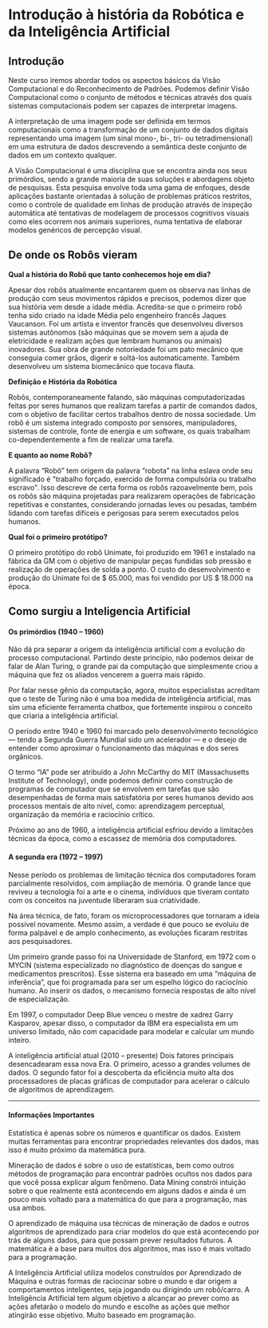 # Introdução à história da Robótica e da Inteligência Artificial</h2>

## Introdução
Neste curso iremos abordar todos os aspectos básicos da Visão Computacional e do Reconhecimento de Padrões. Podemos definir Visão Computacional como o conjunto de métodos e técnicas através dos quais sistemas computacionais podem ser capazes de interpretar imagens.

A interpretação de uma imagem pode ser definida em termos computacionais como a transformação de um conjunto de dados digitais representando uma imagem (um sinal mono-, bi-, tri- ou tetradimensional) em uma estrutura de dados descrevendo a semântica deste conjunto de dados em um contexto qualquer.

A Visão Computacional é uma disciplina que se encontra ainda nos seus primórdios, sendo a grande maioria de suas soluções e abordagens objeto de pesquisas. Esta pesquisa envolve toda uma gama de enfoques, desde aplicações bastante orientadas à solução de problemas práticos restritos, como o controle de qualidade em linhas de produção através de inspeção automática até tentativas de modelagem de processos cognitivos visuais como eles ocorrem nos animais superiores, numa tentativa de elaborar modelos genéricos de percepção visual.

## De onde os Robôs vieram

**Qual a história do Robô que tanto conhecemos hoje em dia?**

Apesar dos robôs atualmente encantarem quem os observa nas linhas de produção com seus movimentos rápidos e precisos, podemos dizer que sua história vem desde a idade média. Acredita-se que o primeiro robô tenha sido criado na idade Média pelo engenheiro francês Jaques Vaucanson. Foi um artista e inventor francês que desenvolveu diversos sistemas autônomos (são máquinas que se movem sem a ajuda de eletricidade e realizam ações que lembram humanos ou animais) inovadores. Sua obra de grande notoriedade foi um pato mecânico que conseguia comer grãos, digerir e soltá-los automaticamente. Também desenvolveu um sistema biomecânico que tocava flauta.


**Definição e História da Robótica**

Robôs, contemporaneamente falando, são máquinas computadorizadas feitas por seres humanos que realizam tarefas a partir de comandos dados, com o objetivo de facilitar certos trabalhos dentro de nossa sociedade. Um robô é um sistema integrado composto por sensores, manipuladores, sistemas de controle, fonte de energia e um software, os quais trabalham co-dependentemente a fim de realizar uma tarefa.


**E quanto ao nome Robô?**

A palavra “Robô” tem origem da palavra “robota” na linha eslava onde seu significado é "trabalho forçado, exercido de forma compulsória ou trabalho escravo". Isso descreve de certa forma os robôs razoavelmente bem, pois os robôs são máquina projetadas para realizarem operações de fabricação repetitivas e constantes, considerando jornadas leves ou pesadas, também lidando com tarefas difíceis e perigosas para serem executados pelos humanos.
 
**Qual foi o primeiro protótipo?**

O primeiro protótipo do robô Unimate, foi produzido em 1961 e instalado na fábrica da GM com o objetivo de manipular peças fundidas sob pressão e realização de operações de solda a ponto. O custo do desenvolvimento e produção do Unimate foi de $ 65.000, mas foi vendido por US $ 18.000 na época.
  

## Como surgiu a Inteligencia Artificial

#### Os primórdios (1940 – 1960)
Não dá pra separar a origem da inteligência artificial com a evolução do processo computacional. Partindo deste princípio, não podemos deixar de falar de Alan Turing, o grande pai da computação que simplesmente criou a máquina que fez os aliados vencerem a guerra mais rápido.

Por falar nesse gênio da computação, agora, muitos especialistas acreditam que o teste de Turing não é uma boa medida de inteligência artificial, mas sim uma eficiente ferramenta chatbox, que fortemente inspirou o conceito que criaria a inteligência artificial.

O período entre 1940 e 1960 foi marcado pelo desenvolvimento tecnológico — tendo a Segunda Guerra Mundial sido um acelerador — e o desejo de entender como aproximar o funcionamento das máquinas e dos seres orgânicos.

O termo “IA” pode ser atribuído a John McCarthy do MIT (Massachusetts Institute of Technology), onde podemos definir como construção de programas de computador que se envolvem em tarefas que são desempenhadas de forma mais satisfatória por seres humanos devido aos processos mentais de alto nível, como: aprendizagem perceptual, organização da memória e raciocínio crítico.

Próximo ao ano de 1960, a inteligência artificial esfriou devido a limitações técnicas da época, como a escassez de memória dos computadores.


#### A segunda era (1972 – 1997)
Nesse período os problemas de limitação técnica dos computadores foram parcialmente resolvidos, com ampliação de memória. O grande lance que reviveu a tecnologia foi a arte e o cinema, indivíduos que tiveram contato com os conceitos na juventude liberaram sua criatividade.

Na área técnica, de fato, foram os microprocessadores que tornaram a ideia possível novamente. Mesmo assim, a verdade é que pouco se evoluiu de forma palpável e de amplo conhecimento, as evoluções ficaram restritas aos pesquisadores.

Um primeiro grande passo foi na Universidade de Stanford, em 1972 com o MYCIN (sistema especializado no diagnóstico de doenças do sangue e medicamentos prescritos). Esse sistema era baseado em uma “máquina de inferência”, que foi programada para ser um espelho lógico do raciocínio humano. Ao inserir os dados, o mecanismo fornecia respostas de alto nível de especialização.

Em 1997, o computador Deep Blue venceu o mestre de xadrez Garry Kasparov, apesar disso, o computador da IBM era especialista em um universo limitado, não com capacidade para modelar e calcular um mundo inteiro.


A inteligência artificial atual (2010 – presente)
Dois fatores principais desencadearam essa nova Era. O primeiro, acesso a grandes volumes de dados. O segundo fator foi a descoberta da eficiência muito alta dos processadores de placas gráficas de computador para acelerar o cálculo de algoritmos de aprendizagem.

<hr></hr>

#### Informações Importantes
Estatística é apenas sobre os números e quantificar os dados. Existem muitas ferramentas para encontrar propriedades relevantes dos dados, mas isso é muito próximo da matemática pura.

Mineração de dados é sobre o uso de estatísticas, bem como outros métodos de programação para encontrar padrões ocultos nos dados para que você possa explicar algum fenômeno. Data Mining constrói intuição sobre o que realmente está acontecendo em alguns dados e ainda é um pouco mais voltado para a matemática do que para a programação, mas usa ambos.

O aprendizado de máquina usa técnicas de mineração de dados e outros algoritmos de aprendizado para criar modelos do que está acontecendo por trás de alguns dados, para que possam prever resultados futuros. A matemática é a base para muitos dos algoritmos, mas isso é mais voltado para a programação.

A Inteligência Artificial utiliza modelos construídos por Aprendizado de Máquina e outras formas de raciocinar sobre o mundo e dar origem a comportamentos inteligentes, seja jogando ou dirigindo um robô/carro. A Inteligência Artificial tem algum objetivo a alcançar ao prever como as ações afetarão o modelo do mundo e escolhe as ações que melhor atingirão esse objetivo. Muito baseado em programação.

